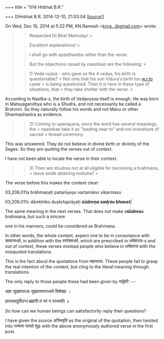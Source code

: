+++
title = "014 Hnbhat B.R."

+++
[[Hnbhat B.R.	2014-12-10, 21:03:04 [Source](https://groups.google.com/g/samskrita/c/NInzqM-xzw0)]]



On Wed, Dec 10, 2014 at 5:22 PM, KN.Ramesh \<[knra...@gmail.com]()\> wrote:  

> 
> > Respected Dr.Bhat Mahoday! >
> 
> >   
> > 
> > 
> > Excellent explanations! >
> 
> > 
> >   
> > 
> > 
> > I shall go with apasthamba rather than the verse.  
> > 
> > 
> >   
> > 
> > 
> > But the objections raised by naastikas are the following: >
> 
> > 
> > 1\) Veda vyasa - who gave us the 4 vedas, his birth is questionable? > Not only that his son Vidura's birth too [w.r.to](http://w.r.to) caste > is being questioned. Then it is here in these type of situations, that > they take shelter with the verse. >
> 
> > 
> >   
> > 
> > 

  

According to Nastka-s, the birth of Vedavyasa itself is enough. He was born in Matsyagandhya who is a Shudra, and not necessarily be called a Brahmin. So they naturally follow his words and not Manu or other Dharmashastra as evidence.



> 
> > 
> > 
> > 
> > 2\) Coming to upanayana, since the word has several meanings, the > naastikas take it as "leading near to" and not investiture of sacred > thread ceremony.
> > 
> > 
> >   
> > 
> > 

  

This was answered. They do not believe in divine birth or divinity of the Sages. So they are quoting the verses out of context.

  

I have not been able to locate the verse in their context.



> 
> > 
> > 
> > 
> > 3\) Then are shudras not at all eligible for becoming a brahmana, > leave aside attaining moksha? >
> 
> > 

  



  

The verse before this makes the context clear:

  

03,206.011a brāhmaṇaḥ patanīyeṣu vartamāno vikarmasu

03,206.011c dāmbhiko duṣkṛtaprāyaḥ ***śūdreṇa sadṛśo bhavet**\|*

  

The same meaning in the next verses. That does not make a**śūdrea**a brahmana, but such a sincere

one in his manners, could be considered as Brahmana.

  

In other words, the whole context, expect one to be in consonance with सामान्यधर्म, in addition with the वर्णाश्रमधर्म, which are prescribed in धर्मशास्त्र-s and out of context, these verses mislead people who believe in धर्मशास्त्र with the misquoted translations.

  

This is the fact about the quotations from महाभारत. These people fail to grasp the real intention of the context, but cling to the literal meaning through translations.

  

The only reply to those people these had been given by भर्तृहरि ---

  

अज्ञः सुखमाराध्यः सुखतरमाराध्यते विशेषज्ञः ।

ज्ञानलवदुर्विदग्धं ब्रह्मापि तं नरं न रञ्जयति ॥

  

So how can we human beings can satisfactorily reply their questions?

  

I have given the source अत्रिस्मृति as the original of the quotation, then twisted into जन्मना जायते शूद्रः with the above anonymously authored verse in the first post.

  

  

